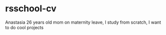 # rsschool-cv
Anastasia 26 years old mom on maternity leave, I study from scratch, I want to do cool projects                 
